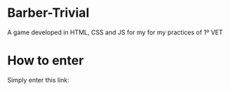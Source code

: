# Barber-Trivial
A game developed in HTML, CSS and JS for my for my practices of 1º VET

# How to enter
Simply enter this link:


